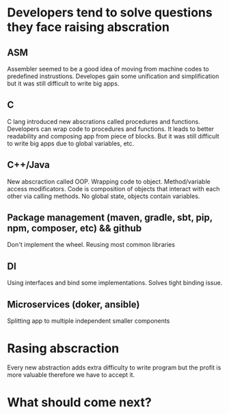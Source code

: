 # Developers tend to solve questions they face raising abscration

## ASM
Assembler seemed to be a good idea of moving from machine codes to predefined instrustions. 
Developes gain some unification and simplification but it was still difficult to write big apps.

## C
C lang introduced new abscrations called procedures and functions. Developers can wrap code to procedures and functions. 
It leads to better readability and composing app from piece of blocks.
But it was still difficult to write big apps due to global variables, etc.

## C++/Java
New abscraction called OOP. 
Wrapping code to object. 
Method/variable access modificators.
Code is composition of objects that interact with each other via calling methods. 
No global state, objects contain variables. 

## Package management (maven, gradle, sbt, pip, npm, composer, etc) && github
Don't implement the wheel. Reusing most common libraries

## DI
Using interfaces and bind some implementations. Solves tight binding issue.

## Microservices (doker, ansible)
Splitting app to multiple independent smaller components

# Rasing abscraction 
Every new abstraction adds extra difficulty to write program but the profit is more valuable therefore we have to accept it.

# What should come next?
